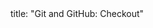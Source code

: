 <frontmatter>
title: "Git and GitHub: Checkout"
</frontmatter>

<include src="unit-inPage-asFlat.md" boilerplate />